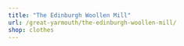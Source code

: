 ```yaml
---
title: "The Edinburgh Woollen Mill"
url: /great-yarmouth/the-edinburgh-woollen-mill/
shop: clothes
---
```


